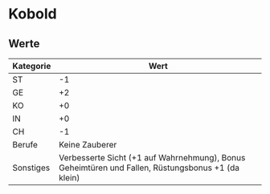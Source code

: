# Kobold

## Werte

| Kategorie | Wert |
| - | - |
| ST | -1 |
| GE | +2 |
| KO | +0 |
| IN | +0 |
| CH | -1 |
| Berufe | Keine Zauberer |
| Sonstiges | Verbesserte Sicht (+1 auf Wahrnehmung), Bonus Geheimtüren und Fallen, Rüstungsbonus +1 (da klein) |

